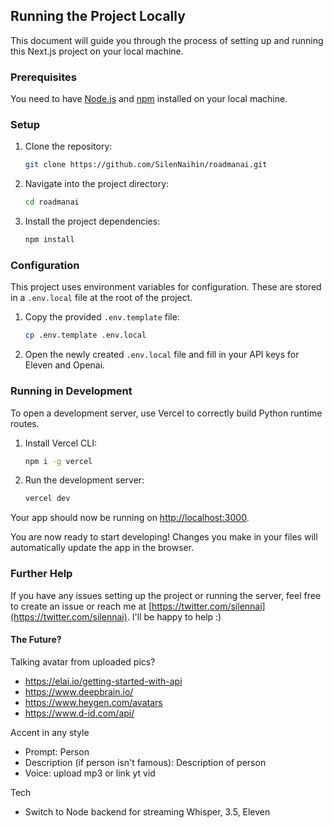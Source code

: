 ## Running the Project Locally

This document will guide you through the process of setting up and running this Next.js project on your local machine.

### Prerequisites

You need to have [Node.js](https://nodejs.org/en/) and [npm](https://www.npmjs.com/) installed on your local machine.

### Setup

1. Clone the repository:

   ```bash
   git clone https://github.com/SilenNaihin/roadmanai.git
   ```

2. Navigate into the project directory:

   ```bash
   cd roadmanai
   ```

3. Install the project dependencies:

   ```bash
   npm install
   ```

### Configuration

This project uses environment variables for configuration. These are stored in a `.env.local` file at the root of the project.

1. Copy the provided `.env.template` file:

   ```bash
   cp .env.template .env.local
   ```

2. Open the newly created `.env.local` file and fill in your API keys for Eleven and Openai.

### Running in Development

To open a development server, use Vercel to correctly build Python runtime routes.

1. Install Vercel CLI:

   ```bash
   npm i -g vercel
   ```

2. Run the development server:

   ```bash
   vercel dev
   ```

Your app should now be running on [http://localhost:3000](http://localhost:3000).

You are now ready to start developing! Changes you make in your files will automatically update the app in the browser.

### Further Help

If you have any issues setting up the project or running the server, feel free to create an issue or reach me at [https://twitter.com/silennai](https://twitter.com/silennai). I'll be happy to help :)

#### The Future?

Talking avatar from uploaded pics?

- https://elai.io/getting-started-with-api
- https://www.deepbrain.io/
- https://www.heygen.com/avatars
- https://www.d-id.com/api/

Accent in any style

- Prompt: Person
- Description (if person isn't famous): Description of person
- Voice: upload mp3 or link yt vid

Tech

- Switch to Node backend for streaming Whisper, 3.5, Eleven
